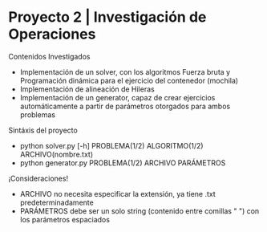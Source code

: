 # Proyecto 2 | Investigación de Operaciones
Contenidos Investigados
* Implementación de un solver, con los algoritmos Fuerza bruta y Programación dinámica para el ejercicio del contenedor (mochila)
* Implementación de alineación de Hileras
* Implementación de un generator, capaz de crear ejercicios automáticamente a partir de parámetros otorgados para ambos problemas

Sintáxis del proyecto
* python solver.py [-h] PROBLEMA(1/2) ALGORITMO(1/2) ARCHIVO(nombre.txt)
* python generator.py PROBLEMA(1/2) ARCHIVO PARÁMETROS

¡Consideraciones!
* ARCHIVO no necesita especificar la extensión, ya tiene .txt predeterminadamente
* PARÁMETROS debe ser un solo string (contenido entre comillas " ") con los parámetros espaciados
